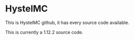 # HystelMC
This is HystelMC github, it has every source code available.

This is currently a 1.12.2 source code.
